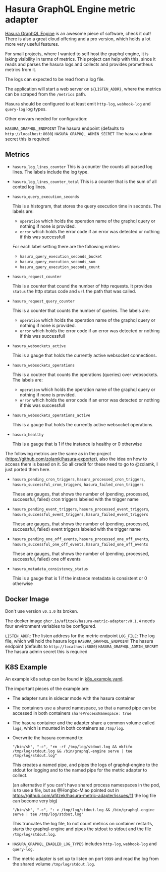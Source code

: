 # Hasura GraphQL Engine metric adapter

[Hasura GraphQL Engine](https://hasura.io) is an awesome piece of software, check it out! There is also a great cloud offering and a pro version, which holds a lot more very useful features.

For small projects, where I wanted to self host the graphql engine, it is laking visibility in terms of metrics. This project can help with this, since it reads and parses the hasura logs and collects and provides prometheus metrics from it.

The logs can expected to be read from a log file.

The application will start a web server on `${LISTEN_ADDR}`, where the metrics
can be scraped from the `/metrics` path.

Hasura should be configured to at least emit `http-log`, `webhook-log` and `query-log` log types.

Other envvars needed for configuration:

`HASURA_GRAPHQL_ENDPOINT` The hasura endpoint (defaults to `http://localhost:8080`)
`HASURA_GRAPHQL_ADMIN_SECRET` The hasura admin secret this is required

## Metrics

- `hasura_log_lines_counter`
    This is a counter the counts all parsed log lines. The labels include the
    log type.

- `hasura_log_lines_counter_total`
    This is a counter that is the sum of all conted log lines.

- `hasura_query_execution_seconds`

    This is a histogram, that stores the query execution time in seconds.
    The labels are:
    - `operation` which holds the operation name of the graphql query or nothing
    if none is provided.
    - `error` which holds the error code if an error was detected or nothing if
    this was successfull

    For each label setting there are the following entries:
    - `hasura_query_execution_seconds_bucket`
    - `hasura_query_execution_seconds_sum`
    - `hasura_query_execution_seconds_count`

- `hasura_request_counter`

    This is a counter that cound the number of http requests. It provides
    `status` the http status code and `url` the path that was called.

- `hasura_request_query_counter`

    This is a counter that counts the number of queries.
    The labels are:
    - `operation` which holds the operation name of the graphql query or nothing
    if none is provided.
    - `error` which holds the error code if an error was detected or nothing if
    this was successfull

- `hasura_websockets_active`

    This is a gauge that holds the currently active websocket connections.

- `hasura_websockets_operations`

    This is a coutner that counts the operations (queries) over websockets.
    The labels are:
    - `operation` which holds the operation name of the graphql query or nothing
    if none is provided.
    - `error` which holds the error code if an error was detected or nothing if
    this was successfull


- `hasura_websockets_operations_active`

    This is a gauge that holds the currently active websocket operations.

- `hasura_healthy`

    This is a gauge that is 1 if the instance is healthy or 0 otherwise

The following metrics are the same as in the project (https://github.com/zolamk/hasura-exporter), also the idea on how to access them is based on it. So all credit for these need to go to @zolamk, I just ported them here.

- `hasura_pending_cron_triggers`, `hasura_processed_cron_triggers`, `hasura_successful_cron_triggers`, `hasura_failed_cron_triggers`

    These are gauges, that shows the number of (pending, processed, successful, failed) cron triggers labeled with the trigger name

- `hasura_pending_event_triggers`, `hasura_processed_event_triggers`, `hasura_successful_event_triggers`, `hasura_failed_event_triggers`

    These are gauges, that shows the number of (pending, processed, successful, failed) event triggers labeled with the trigger name

- `hasura_pending_one_off_events`, `hasura_processed_one_off_events`, `hasura_successful_one_off_events`, `hasura_failed_one_off_events`

    These are gauges, that shows the number of (pending, processed, successful, failed) one off events

- `hasura_metadata_consistency_status`

    This is a gauge that is 1 if the instance metadata is consistent or 0 otherwise

## Docker Image

Don't use version `v0.1.0` its broken.

The docker image `ghcr.io/afitzek/hasura-metric-adapter:v0.1.4` needs four environment variables to be configured.

`LISTEN_ADDR`: The listen address for the metric endpoint
`LOG_FILE`: The log file, which will hold the hasura logs
`HASURA_GRAPHQL_ENDPOINT` The hasura endpoint (defaults to `http://localhost:8080`)
`HASURA_GRAPHQL_ADMIN_SECRET` The hasura admin secret this is required

## K8S Example

An example k8s setup can be found in [k8s_example.yaml](k8s_example.yaml).

The important pieces of the example are:
- The adapter runs in sidecar mode with the hasura container
- The containers use a shared namespace, so that a named pipe can be accessed in both containers
    `shareProcessNamespace: true`
- The hasura container and the adapter share a common volume called `logs`, which is mounted in both containers as `/tmp/log`.
- Overwrite the hasura command to:
    ```
    "/bin/sh", "-c", "rm -rf /tmp/log/stdout.log && mkfifo /tmp/log/stdout.log && /bin/graphql-engine serve | tee /tmp/log/stdout.log"
    ```
    This creates a named pipe, and pipes the logs of graphql-engine to the stdout for logging and to the named pipe for the metric adapter to collect.

    (an alternative if you can't have shared process namespaces in the pod, is to use a file, but as @Hongbo-Miao pointed out in https://github.com/afitzek/hasura-metric-adapter/issues/11 the log file can become very big)
    ```
    "/bin/sh", "-c", ": > /tmp/log/stdout.log && /bin/graphql-engine serve | tee /tmp/log/stdout.log"
    ```
    This truncates the log file, to not count metrics on container restarts, starts the graphql-engine and pipes the stdout to stdout and the file `/tmp/log/stdout.log`.
- `HASURA_GRAPHQL_ENABLED_LOG_TYPES` includes `http-log`, `webhook-log` and `query-log`.
- The metric adapter is set up to listen on port `9999` and read the log from the shared volume `/tmp/log/stdout.log`.